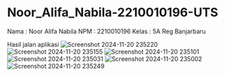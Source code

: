 # Noor_Alifa_Nabila-2210010196-UTS
Nama : Noor Alifa Nabila
NPM : 2210010196
Kelas : 5A Reg Banjarbaru

Hasil jalan aplikasi
![Screenshot 2024-11-20 235220](https://github.com/user-attachments/assets/b97dfbbf-612f-40fe-a262-f046a7fcc09b)
![Screenshot 2024-11-20 235155](https://github.com/user-attachments/assets/c7ceb301-5215-43b3-ac55-28af75adbe0f)
![Screenshot 2024-11-20 235101](https://github.com/user-attachments/assets/1efa8998-037c-4534-b89b-237772883960)
![Screenshot 2024-11-20 235031](https://github.com/user-attachments/assets/3f595a9a-c208-4a75-a455-64a9bfe658df)
![Screenshot 2024-11-20 235002](https://github.com/user-attachments/assets/b9e655a6-6d9f-44b1-981d-8f4e8763e040)
![Screenshot 2024-11-20 235249](https://github.com/user-attachments/assets/68f395d7-c109-453d-a640-cd9853fb978d)

